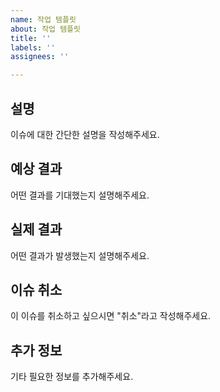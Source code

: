 ```yaml
---
name: 작업 템플릿
about: 작업 템플릿
title: ''
labels: ''
assignees: ''

---
```


## 설명
이슈에 대한 간단한 설명을 작성해주세요.

## 예상 결과
어떤 결과를 기대했는지 설명해주세요.

## 실제 결과
어떤 결과가 발생했는지 설명해주세요.

## 이슈 취소
이 이슈를 취소하고 싶으시면 "취소"라고 작성해주세요.

## 추가 정보
기타 필요한 정보를 추가해주세요.
